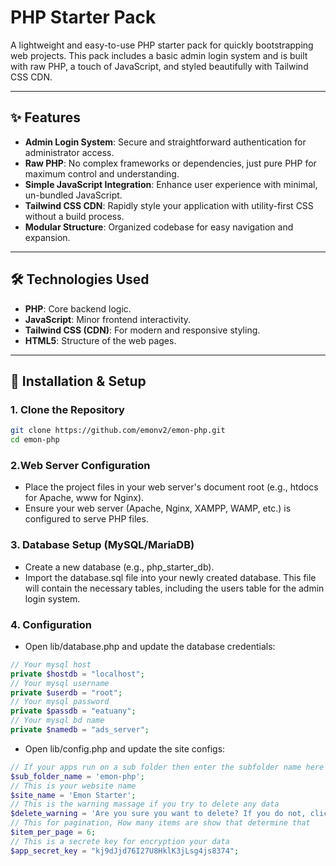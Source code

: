 # PHP Starter Pack

A lightweight and easy-to-use PHP starter pack for quickly bootstrapping web projects. This pack includes a basic admin login system and is built with raw PHP, a touch of JavaScript, and styled beautifully with Tailwind CSS CDN.

---

## ✨ Features

- **Admin Login System**: Secure and straightforward authentication for administrator access.
- **Raw PHP**: No complex frameworks or dependencies, just pure PHP for maximum control and understanding.
- **Simple JavaScript Integration**: Enhance user experience with minimal, un-bundled JavaScript.
- **Tailwind CSS CDN**: Rapidly style your application with utility-first CSS without a build process.
- **Modular Structure**: Organized codebase for easy navigation and expansion.

---

## 🛠️ Technologies Used

- **PHP**: Core backend logic.
- **JavaScript**: Minor frontend interactivity.
- **Tailwind CSS (CDN)**: For modern and responsive styling.
- **HTML5**: Structure of the web pages.

---

## 🚀 Installation & Setup

### 1. Clone the Repository

```bash
git clone https://github.com/emonv2/emon-php.git
cd emon-php
```

### 2.Web Server Configuration

- Place the project files in your web server's document root (e.g., htdocs for Apache, www for Nginx).
- Ensure your web server (Apache, Nginx, XAMPP, WAMP, etc.) is configured to serve PHP files.

### 3. Database Setup (MySQL/MariaDB)

- Create a new database (e.g., php_starter_db).
- Import the database.sql file into your newly created database.
  This file will contain the necessary tables, including the users table for the admin login system.

### 4. Configuration

- Open lib/database.php and update the database credentials:

```php
// Your mysql host
private $hostdb = "localhost";
// Your mysql username
private $userdb = "root";
// Your mysql password
private $passdb = "eatuany";
// Your mysql bd name
private $namedb = "ads_server";
```

- Open lib/config.php and update the site configs:

```php
// If your apps run on a sub folder then enter the subfolder name here or if not just leave it empty
$sub_folder_name = 'emon-php';
// This is your website name
$site_name = 'Emon Starter';
// This is the warning massage if you try to delete any data
$delete_warning = 'Are you sure you want to delete? If you do not, click cancel.';
// This for pagination, How many items are show that determine that
$item_per_page = 6;
// This is a secrete key for encryption your data
$app_secret_key = "kj9dJjd76I27U8HklK3jLsg4js8374";
```
